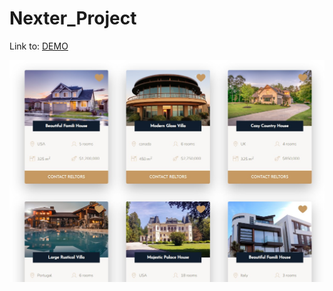 # Nexter_Project

Link to: [DEMO](https://pilarczykm.github.io/Nexter_Project/ "Nexter")

![Hero Banner](git_img/hero_banner.jpg)
